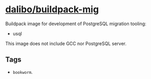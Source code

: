 # [dalibo/buildpack-mig](https://hub.docker.com/r/dalibo/buildpack)

Buildpack image for development of PostgreSQL migration tooling:

- usql

This image does not include GCC nor PostgreSQL server.


## Tags

- `bookworm`.
